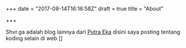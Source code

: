 +++
date = "2017-08-14T16:16:58Z"
draft = true
title = "About"

+++
Shvr.ga adalah blog lainnya dari [Putra Eka][1] disini saya posting tentang koding selain di web []


  [1]: http://putraeka.org
